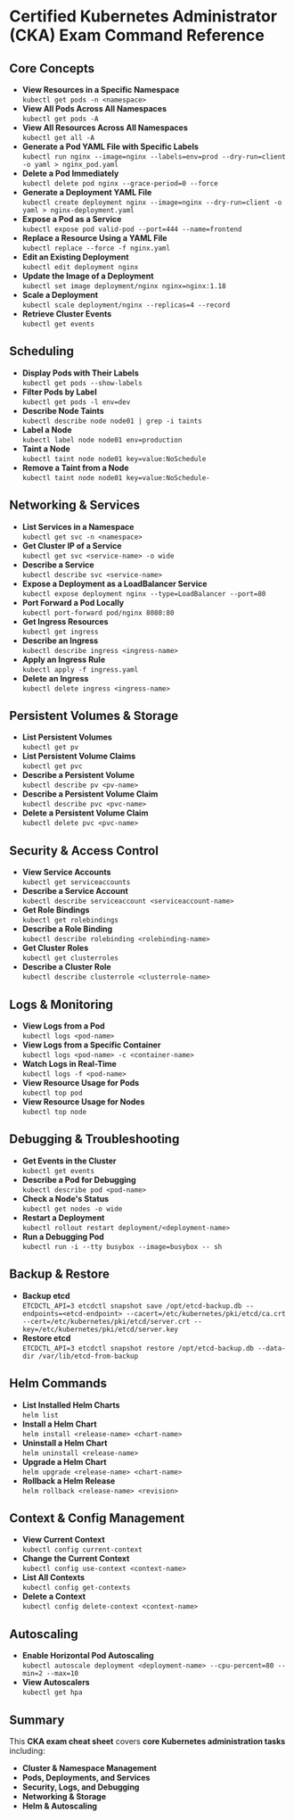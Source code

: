 # Certified Kubernetes Administrator (CKA) Exam Command Reference

## Core Concepts
- **View Resources in a Specific Namespace**  
  `kubectl get pods -n <namespace>`
- **View All Pods Across All Namespaces**  
  `kubectl get pods -A`
- **View All Resources Across All Namespaces**  
  `kubectl get all -A`
- **Generate a Pod YAML File with Specific Labels**  
  `kubectl run nginx --image=nginx --labels=env=prod --dry-run=client -o yaml > nginx_pod.yaml`
- **Delete a Pod Immediately**  
  `kubectl delete pod nginx --grace-period=0 --force`
- **Generate a Deployment YAML File**  
  `kubectl create deployment nginx --image=nginx --dry-run=client -o yaml > nginx-deployment.yaml`
- **Expose a Pod as a Service**  
  `kubectl expose pod valid-pod --port=444 --name=frontend`
- **Replace a Resource Using a YAML File**  
  `kubectl replace --force -f nginx.yaml`
- **Edit an Existing Deployment**  
  `kubectl edit deployment nginx`
- **Update the Image of a Deployment**  
  `kubectl set image deployment/nginx nginx=nginx:1.18`
- **Scale a Deployment**  
  `kubectl scale deployment/nginx --replicas=4 --record`
- **Retrieve Cluster Events**  
  `kubectl get events`

## Scheduling
- **Display Pods with Their Labels**  
  `kubectl get pods --show-labels`
- **Filter Pods by Label**  
  `kubectl get pods -l env=dev`
- **Describe Node Taints**  
  `kubectl describe node node01 | grep -i taints`
- **Label a Node**  
  `kubectl label node node01 env=production`
- **Taint a Node**  
  `kubectl taint node node01 key=value:NoSchedule`
- **Remove a Taint from a Node**  
  `kubectl taint node node01 key=value:NoSchedule-`

## Networking & Services
- **List Services in a Namespace**  
  `kubectl get svc -n <namespace>`
- **Get Cluster IP of a Service**  
  `kubectl get svc <service-name> -o wide`
- **Describe a Service**  
  `kubectl describe svc <service-name>`
- **Expose a Deployment as a LoadBalancer Service**  
  `kubectl expose deployment nginx --type=LoadBalancer --port=80`
- **Port Forward a Pod Locally**  
  `kubectl port-forward pod/nginx 8080:80`
- **Get Ingress Resources**  
  `kubectl get ingress`
- **Describe an Ingress**  
  `kubectl describe ingress <ingress-name>`
- **Apply an Ingress Rule**  
  `kubectl apply -f ingress.yaml`
- **Delete an Ingress**  
  `kubectl delete ingress <ingress-name>`

## Persistent Volumes & Storage
- **List Persistent Volumes**  
  `kubectl get pv`
- **List Persistent Volume Claims**  
  `kubectl get pvc`
- **Describe a Persistent Volume**  
  `kubectl describe pv <pv-name>`
- **Describe a Persistent Volume Claim**  
  `kubectl describe pvc <pvc-name>`
- **Delete a Persistent Volume Claim**  
  `kubectl delete pvc <pvc-name>`

## Security & Access Control
- **View Service Accounts**  
  `kubectl get serviceaccounts`
- **Describe a Service Account**  
  `kubectl describe serviceaccount <serviceaccount-name>`
- **Get Role Bindings**  
  `kubectl get rolebindings`
- **Describe a Role Binding**  
  `kubectl describe rolebinding <rolebinding-name>`
- **Get Cluster Roles**  
  `kubectl get clusterroles`
- **Describe a Cluster Role**  
  `kubectl describe clusterrole <clusterrole-name>`

## Logs & Monitoring
- **View Logs from a Pod**  
  `kubectl logs <pod-name>`
- **View Logs from a Specific Container**  
  `kubectl logs <pod-name> -c <container-name>`
- **Watch Logs in Real-Time**  
  `kubectl logs -f <pod-name>`
- **View Resource Usage for Pods**  
  `kubectl top pod`
- **View Resource Usage for Nodes**  
  `kubectl top node`

## Debugging & Troubleshooting
- **Get Events in the Cluster**  
  `kubectl get events`
- **Describe a Pod for Debugging**  
  `kubectl describe pod <pod-name>`
- **Check a Node's Status**  
  `kubectl get nodes -o wide`
- **Restart a Deployment**  
  `kubectl rollout restart deployment/<deployment-name>`
- **Run a Debugging Pod**  
  `kubectl run -i --tty busybox --image=busybox -- sh`

## Backup & Restore
- **Backup etcd**  
  `ETCDCTL_API=3 etcdctl snapshot save /opt/etcd-backup.db --endpoints=<etcd-endpoint> --cacert=/etc/kubernetes/pki/etcd/ca.crt --cert=/etc/kubernetes/pki/etcd/server.crt --key=/etc/kubernetes/pki/etcd/server.key`
- **Restore etcd**  
  `ETCDCTL_API=3 etcdctl snapshot restore /opt/etcd-backup.db --data-dir /var/lib/etcd-from-backup`

## Helm Commands
- **List Installed Helm Charts**  
  `helm list`
- **Install a Helm Chart**  
  `helm install <release-name> <chart-name>`
- **Uninstall a Helm Chart**  
  `helm uninstall <release-name>`
- **Upgrade a Helm Chart**  
  `helm upgrade <release-name> <chart-name>`
- **Rollback a Helm Release**  
  `helm rollback <release-name> <revision>`

## Context & Config Management
- **View Current Context**  
  `kubectl config current-context`
- **Change the Current Context**  
  `kubectl config use-context <context-name>`
- **List All Contexts**  
  `kubectl config get-contexts`
- **Delete a Context**  
  `kubectl config delete-context <context-name>`

## Autoscaling
- **Enable Horizontal Pod Autoscaling**  
  `kubectl autoscale deployment <deployment-name> --cpu-percent=80 --min=2 --max=10`
- **View Autoscalers**  
  `kubectl get hpa`

## Summary
This **CKA exam cheat sheet** covers **core Kubernetes administration tasks** including:
- **Cluster & Namespace Management**
- **Pods, Deployments, and Services**
- **Security, Logs, and Debugging**
- **Networking & Storage**
- **Helm & Autoscaling**

